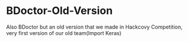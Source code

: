 # BDoctor-Old-Version
Also BDoctor but an old version that we made in Hackcovy Competition, very first version of our old team(Import Keras)
